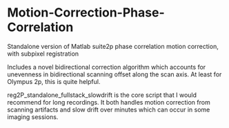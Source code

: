 # Motion-Correction-Phase-Correlation
Standalone version of Matlab suite2p phase correlation motion correction, with subpixel registration


Includes a novel bidirectional correction algorithm which accounts for unevenness in bidirectional scanning offset along the scan axis. At least for Olympus 2p, this is quite helpful.


reg2P_standalone_fullstack_slowdrift is the core script that I would recommend for long recordings. It both handles motion correction from scanning artifacts and slow drift over minutes which can occur in some imaging sessions.
